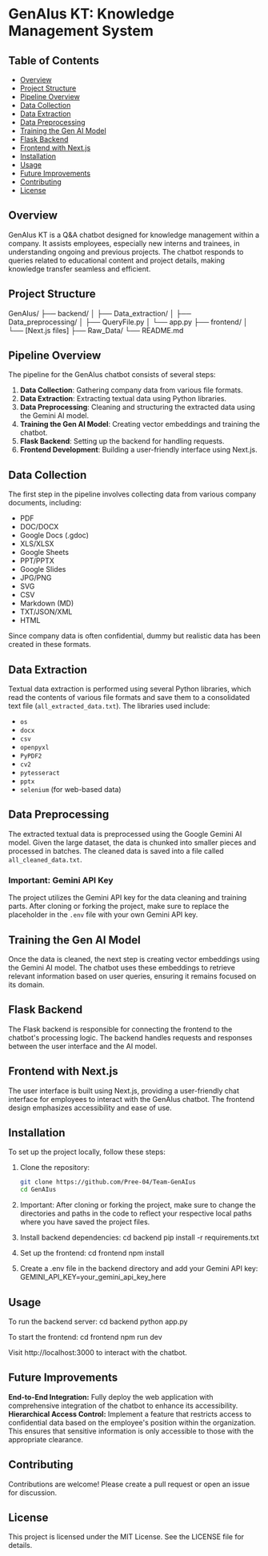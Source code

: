 # GenAIus KT: Knowledge Management System

## Table of Contents
- [Overview](#overview)
- [Project Structure](#project-structure)
- [Pipeline Overview](#pipeline-overview)
- [Data Collection](#data-collection)
- [Data Extraction](#data-extraction)
- [Data Preprocessing](#data-preprocessing)
- [Training the Gen AI Model](#training-the-gen-ai-model)
- [Flask Backend](#flask-backend)
- [Frontend with Next.js](#frontend-with-nextjs)
- [Installation](#installation)
- [Usage](#usage)
- [Future Improvements](#future-improvements)
- [Contributing](#contributing)
- [License](#license)

## Overview
GenAIus KT is a Q&A chatbot designed for knowledge management within a company. It assists employees, especially new interns and trainees, in understanding ongoing and previous projects. The chatbot responds to queries related to educational content and project details, making knowledge transfer seamless and efficient.

## Project Structure
GenAIus/ ├── backend/ │ ├── Data_extraction/ │ ├── Data_preprocessing/ │ ├── QueryFile.py │ └── app.py ├── frontend/ │ └── [Next.js files] ├── Raw_Data/ └── README.md


## Pipeline Overview
The pipeline for the GenAIus chatbot consists of several steps:

1. **Data Collection**: Gathering company data from various file formats.
2. **Data Extraction**: Extracting textual data using Python libraries.
3. **Data Preprocessing**: Cleaning and structuring the extracted data using the Gemini AI model.
4. **Training the Gen AI Model**: Creating vector embeddings and training the chatbot.
5. **Flask Backend**: Setting up the backend for handling requests.
6. **Frontend Development**: Building a user-friendly interface using Next.js.

## Data Collection
The first step in the pipeline involves collecting data from various company documents, including:

- PDF
- DOC/DOCX
- Google Docs (.gdoc)
- XLS/XLSX
- Google Sheets
- PPT/PPTX
- Google Slides
- JPG/PNG
- SVG
- CSV
- Markdown (MD)
- TXT/JSON/XML
- HTML

Since company data is often confidential, dummy but realistic data has been created in these formats.

## Data Extraction
Textual data extraction is performed using several Python libraries, which read the contents of various file formats and save them to a consolidated text file (`all_extracted_data.txt`). The libraries used include:

- `os`
- `docx`
- `csv`
- `openpyxl`
- `PyPDF2`
- `cv2`
- `pytesseract`
- `pptx`
- `selenium` (for web-based data)

## Data Preprocessing
The extracted textual data is preprocessed using the Google Gemini AI model. Given the large dataset, the data is chunked into smaller pieces and processed in batches. The cleaned data is saved into a file called `all_cleaned_data.txt`.

### Important: Gemini API Key
The project utilizes the Gemini API key for the data cleaning and training parts. After cloning or forking the project, make sure to replace the placeholder in the `.env` file with your own Gemini API key.

## Training the Gen AI Model
Once the data is cleaned, the next step is creating vector embeddings using the Gemini AI model. The chatbot uses these embeddings to retrieve relevant information based on user queries, ensuring it remains focused on its domain.

## Flask Backend
The Flask backend is responsible for connecting the frontend to the chatbot's processing logic. The backend handles requests and responses between the user interface and the AI model.

## Frontend with Next.js
The user interface is built using Next.js, providing a user-friendly chat interface for employees to interact with the GenAIus chatbot. The frontend design emphasizes accessibility and ease of use.

## Installation
To set up the project locally, follow these steps:

1. Clone the repository:
   ```bash
   git clone https://github.com/Pree-04/Team-GenAIus
   cd GenAIus

2. Important: After cloning or forking the project, make sure to change the directories and paths in the code to reflect your respective local paths where you have saved the project files.
   
3. Install backend dependencies:
   cd backend
   pip install -r requirements.txt

4. Set up the frontend:
   cd frontend
   npm install

5. Create a .env file in the backend directory and add your Gemini API key:
   GEMINI_API_KEY=your_gemini_api_key_here

## Usage
To run the backend server:
cd backend
python app.py

To start the frontend:
cd frontend
npm run dev

Visit http://localhost:3000 to interact with the chatbot.

## Future Improvements
**End-to-End Integration:** Fully deploy the web application with comprehensive integration of the chatbot to enhance its accessibility.
**Hierarchical Access Control:** Implement a feature that restricts access to confidential data based on the employee's position within the organization. This ensures that sensitive information is only accessible to those with the appropriate clearance.

## Contributing
Contributions are welcome! Please create a pull request or open an issue for discussion.

## License
This project is licensed under the MIT License. See the LICENSE file for details.

